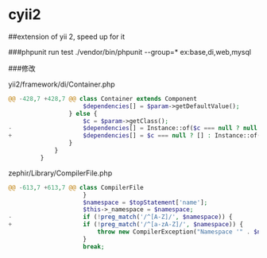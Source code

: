# cyii2
##extension of yii 2, speed up for it

###phpunit run test
./vendor/bin/phpunit --group=*  ex:base,di,web,mysql

###修改

yii2/framework/di/Container.php

```php
@@ -428,7 +428,7 @@ class Container extends Component
                     $dependencies[] = $param->getDefaultValue();
                 } else {
                     $c = $param->getClass();
-                    $dependencies[] = Instance::of($c === null ? null : $c->getName());
+                    $dependencies[] = $c === null ? [] : Instance::of( $c->getName());
                 }
             }
         }
```
zephir/Library/CompilerFile.php

```php
@@ -613,7 +613,7 @@ class CompilerFile
                     }
                     $namespace = $topStatement['name'];
                     $this->_namespace = $namespace;
-                    if (!preg_match('/^[A-Z]/', $namespace)) {
+                    if (!preg_match('/^[a-zA-Z]/', $namespace)) {
                         throw new CompilerException("Namespace '" . $namespace . "' must be in camelized-form", $topStatement);
                     }
                     break;
```
